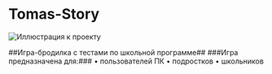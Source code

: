 # Tomas-Story
![Иллюстрация к проекту](https://img.shields.io/github/issues-closed-raw/icnhndl/Thomas-Story)

##Игра-бродилка с тестами по школьной программе##
###Игра предназначена для:###
• пользователей ПК
• подростков
• школьников
